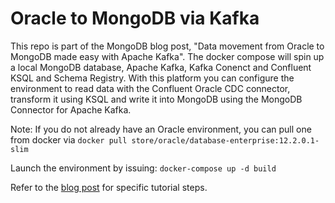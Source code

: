 # Oracle to MongoDB via Kafka

This repo is part of the MongoDB blog post, "Data movement from Oracle to MongoDB made easy with Apache Kafka".  The docker compose will spin up a local MongoDB database, Apache Kafka, Kafka Conenct and Confluent KSQL and Schema Registry.  With this platform you can configure the environment to read data with the Confluent Oracle CDC connector, transform it using KSQL and write it into MongoDB using the MongoDB Connector for Apache Kafka.

Note: If you do not already have an Oracle environment, you can pull one from docker via `docker pull store/oracle/database-enterprise:12.2.0.1-slim`

Launch the environment by issuing: `docker-compose up -d build`

Refer to the [blog post](https://www.mongodb.com/blog/post/data-movement-from-oracle-mongodb-made-easy-apache-kafka) for specific tutorial steps.

